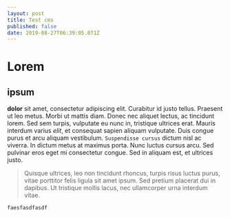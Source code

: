 ```yaml
---
layout: post
title: Test cms
published: false
date: 2019-08-27T06:39:05.071Z
---
```

# Lorem

## ipsum

 **dolor** sit amet, consectetur adipiscing elit. Curabitur id justo tellus. Praesent ut leo metus. Morbi ut mattis diam. Donec nec aliquet lectus, ac tincidunt lorem. Sed sem turpis, vulputate eu nunc in, tristique ultrices erat. Mauris interdum varius _elit_, et consequat sapien aliquam vulputate. Duis congue purus et arcu aliquam vestibulum. `Suspendisse cursus` dictum nisl ac viverra. In dictum metus at maximus porta. Nunc luctus cursus arcu. Sed pulvinar eros eget mi consectetur congue. Sed in aliquam est, et ultrices justo. 

> Quisque ultrices, leo non tincidunt rhoncus, turpis risus luctus purus, vitae porttitor felis ligula sit amet ipsum. Sed pretium placerat dui in dapibus. Ut tristique mollis lacus, nec ullamcorper urna interdum vitae.

```
faesfasdfasdf
```

<script>console.log('test')</script>
